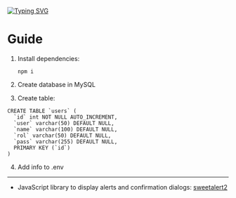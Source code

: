<a href="https://git.io/typing-svg"><img src="https://readme-typing-svg.herokuapp.com?font=Fira+Code&size=25&duration=2000&pause=1000&color=19F702&width=480&lines=Users+Login+with%3A+NodeJS%2C+MySQL+%26+EJS" alt="Typing SVG" /></a>

# Guide

1. Install dependencies:

   `npm i`

2. Create database in MySQL

3. Create table:
```
CREATE TABLE `users` (
  `id` int NOT NULL AUTO_INCREMENT,
  `user` varchar(50) DEFAULT NULL,
  `name` varchar(100) DEFAULT NULL,
  `rol` varchar(50) DEFAULT NULL,
  `pass` varchar(255) DEFAULT NULL,
  PRIMARY KEY (`id`)
)
```
4. Add info to .env

---

- JavaScript library to display alerts and confirmation dialogs: [sweetalert2](https://sweetalert2.github.io/)
